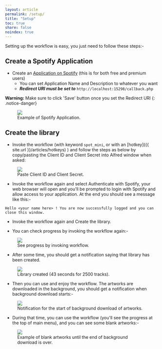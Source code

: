 ```yaml
---
layout: article
permalink: /setup/
title: "Setup"
toc: true
share: false
noindex: true
---
```


Setting up the workflow is easy, you just need to follow these steps:-


## Create a Spotify Application

* Create an [Application on Spotify](https://developer.spotify.com/my-applications) (this is for both free and premium users)
    * You can set Application Name and Description to whatever you want
    * ***Redirect URI must be set to*** `http://localhost:15298/callback.php`
    
**Warning:** Make sure to click 'Save' button once you set the Redirect URI 
{: .notice-danger}

<figure>
	<a href="http://cl.ly/image/0h2F1z232Q2p/Capture_d%E2%80%99e%CC%81cran_2014-11-04_a%CC%80_11_13_50.png"><img src="{{ site.url }}/images/setup1.png"></a>
	<figcaption>Example of Spotify Application.</figcaption>
</figure>


## Create the library

* Invoke the workflow (with keyword `spot_mini`, or with an [hotkey]({{ site.url }}/articles/hotkeys) ) and follow the steps as below by copy/pasting the Client ID and Client Secret into Alfred window when asked:

<figure>
	<a href="{{ site.url }}/images/setup.gif"><img src="{{ site.url }}/images/setup.gif"></a>
	<figcaption>Paste Client ID and Client Secret.</figcaption>
</figure>


* Invoke the workflow again and select Authenticate with Spotify, your web browser will open and you'll be prompted to login with Spotify and allow access to your application. 
At the end you should see a message like this:-

`Hello <your name here> ! You are now successfully logged and you can close this window.`

* Invoke the workflow again and Create the library.

* You can check progress by invoking the workflow again:-

<figure>
	<img src="{{ site.url }}/images/setup2.jpg"></a>
	<figcaption>See progress by invoking workflow.</figcaption>
</figure>


* After some time, you should get a notification saying that library has been created.

<figure>
	<img src="{{ site.url }}/images/setup3.jpg"></a>
	<figcaption>Library created (43 seconds for 2500 tracks).</figcaption>
</figure>

* Then you can use and enjoy the workflow. The artworks are downloaded in the background, you should get a notification when background download starts:-

<figure>
	<img src="{{ site.url }}/images/setup4.jpg"></a>
	<figcaption>Notification for the start of background download of artworks.</figcaption>
</figure>

* During that time, you can use the workflow (you'll see the progress at the top of main menu), and you can see some blank artworks:-

<figure>
	<img src="{{ site.url }}/images/setup5.jpg"></a>
	<figcaption>Example of blank artworks until the end of background download is over.</figcaption>
</figure>



